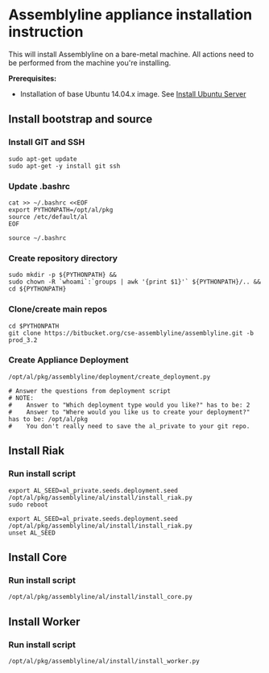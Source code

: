 # Assemblyline appliance installation instruction
This will install Assemblyline on a bare-metal machine. All actions need to be performed from the machine you're installing.

**Prerequisites:**

* Installation of base Ubuntu 14.04.x image. See [Install Ubuntu Server](install_ubuntu_server.md)

## Install bootstrap and source

### Install GIT and SSH

    sudo apt-get update
    sudo apt-get -y install git ssh

### Update .bashrc

    cat >> ~/.bashrc <<EOF
    export PYTHONPATH=/opt/al/pkg
    source /etc/default/al
    EOF

    source ~/.bashrc

### Create repository directory

    sudo mkdir -p ${PYTHONPATH} &&
    sudo chown -R `whoami`:`groups | awk '{print $1}'` ${PYTHONPATH}/.. &&
    cd ${PYTHONPATH}

### Clone/create main repos

    cd $PYTHONPATH
    git clone https://bitbucket.org/cse-assemblyline/assemblyline.git -b prod_3.2
    
### Create Appliance Deployment

    /opt/al/pkg/assemblyline/deployment/create_deployment.py

    # Answer the questions from deployment script
    # NOTE:
    #    Answer to "Which deployment type would you like?" has to be: 2
    #    Answer to "Where would you like us to create your deployment?" has to be: /opt/al/pkg
    #    You don't really need to save the al_private to your git repo.

## Install Riak

### Run install script

    export AL_SEED=al_private.seeds.deployment.seed
    /opt/al/pkg/assemblyline/al/install/install_riak.py
    sudo reboot

    export AL_SEED=al_private.seeds.deployment.seed
    /opt/al/pkg/assemblyline/al/install/install_riak.py
    unset AL_SEED

## Install Core

### Run install script

    /opt/al/pkg/assemblyline/al/install/install_core.py

## Install Worker

### Run install script

    /opt/al/pkg/assemblyline/al/install/install_worker.py

